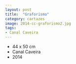 ```yaml
---
layout: post
title:  "Graforismo"
category: cartazes
image: 2014-cc-graforismo2.jpg
tags:
- Canal Caveira
---
```


- 44 x 50 cm
- Canal Caveira
- 2014

